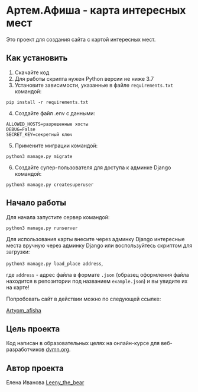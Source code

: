 # Артем.Афиша - карта интересных мест 
Это проект для создания сайта с картой интересных мест. 

## Как установить

1. Скачайте код
2. Для работы скрипта нужен Python версии не ниже 3.7
3. Установите зависимости, указанные в файле ``requirements.txt`` командой:

 ```pip install -r requirements.txt```
 
4. Создайте файл .env с данными:

```
ALLOWED_HOSTS=разрешенные хосты
DEBUG=False
SECRET_KEY=секретный ключ 
```
5. Примените миграции командой:

```python3 manage.py migrate```

6. Создайте супер-пользователя для доступа к админке Django командой:

```python3 manage.py createsuperuser```


## Начало работы

Для начала запустите сервер командой:

```python3 manage.py runserver```

Для использования карты внесите через админку Django интересные места вручную через админку Django или воспользуйтесь скриптом для загрузки:

```python3 manage.py load_place address```, 

где ``address`` - адрес файла в формате ``.json`` (образец оформления файла находится в репозитории под названием ``example.json``) и вы увидите их на карте!

Попробовать сайт в действии можно по следующей ссылке:

[Artyom_afisha](http://leenythebear.pythonanywhere.com/)

## Цель проекта

Код написан в образовательных целях на онлайн-курсе для веб-разработчиков [dvmn.org](https://dvmn.org/).

## Автор проекта

Елена Иванова [Leeny_the_bear](https://github.com/leenythebear)
